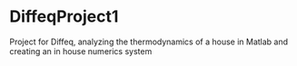 # DiffeqProject1
Project for Diffeq, analyzing the thermodynamics of a house in Matlab and creating an in house numerics system
